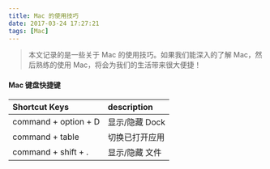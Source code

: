 ```yaml
---
title: Mac 的使用技巧
date: 2017-03-24 17:27:21
tags: [Mac]
---
```


> 本文记录的是一些关于 Mac 的使用技巧。如果我们能深入的了解 Mac，然后熟练的使用 Mac，将会为我们的生活带来很大便捷！


#### Mac 键盘快捷键

| Shortcut Keys | description |
| :--------- | :---------- |
|command + option + D | 显示/隐藏 Dock |
|command + table | 切换已打开应用 |
|command + shift +  . | 显示/隐藏 文件 |

